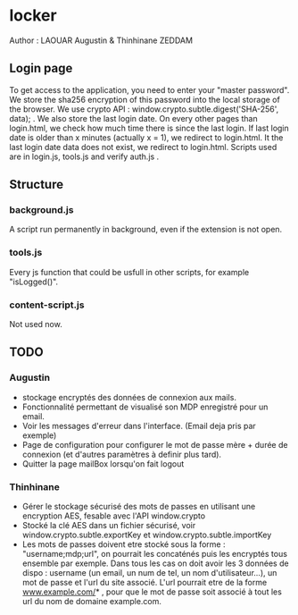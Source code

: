 # locker

Author : LAOUAR Augustin & Thinhinane ZEDDAM

## Login page 
To get access to the application, you need to enter your "master password". We store the sha256 encryption of this password into the local storage of the browser.
We use crypto API : window.crypto.subtle.digest('SHA-256', data); .
We also store the last login date. On every other pages than login.html, we check how much time there is since the last login. If last login date is older than x minutes (actually x = 1), we redirect to login.html. It the last login date data does not exist, we redirect to login.html.
Scripts used are in login.js, tools.js and verify auth.js .


## Structure
### background.js
A script run permanently in background, even if the extension is not open.

### tools.js
Every js function that could be usfull in other scripts, for example "isLogged()".

### content-script.js
Not used now.

## TODO

### Augustin 
- stockage encryptés des données de connexion aux mails. 
- Fonctionnalité permettant de visualisé son MDP enregistré pour un email.
- Voir les messages d'erreur dans l'interface. (Email deja pris par exemple)
- Page de configuration pour configurer le mot de passe mère + durée de connexion (et d'autres paramètres à definir plus tard).
- Quitter la page mailBox lorsqu'on fait logout

### Thinhinane 
- Gérer le stockage sécurisé des mots de passes en utilisant une encryption AES, fesable avec l'API window.crypto
- Stocké la clé AES dans un fichier sécurisé, voir window.crypto.subtle.exportKey et window.crypto.subtle.importKey
- Les mots de passes doivent etre stocké sous la forme : "username;mdp;url", on pourrait les concaténés puis les encryptés tous ensemble par exemple. Dans tous les cas on doit avoir les 3 données de dispo : username (un email, un num de tel, un nom d'utilisateur...), un mot de passe et l'url du site associé. L'url pourrait etre de la forme www.example.com/* , pour que le mot de passe soit associé à tout les url du nom de domaine example.com.

